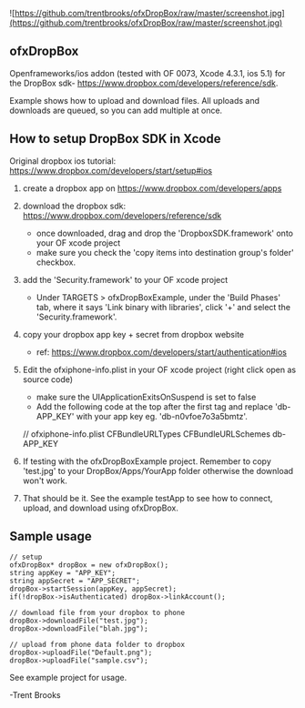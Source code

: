 ![https://github.com/trentbrooks/ofxDropBox/raw/master/screenshot.jpg](https://github.com/trentbrooks/ofxDropBox/raw/master/screenshot.jpg)
## ofxDropBox ##
Openframeworks/ios addon (tested with OF 0073, Xcode 4.3.1, ios 5.1) for the DropBox sdk- https://www.dropbox.com/developers/reference/sdk.

Example shows how to upload and download files. All uploads and downloads are queued, so you can add multiple at once. 

## How to setup DropBox SDK in Xcode ##
Original dropbox ios tutorial: https://www.dropbox.com/developers/start/setup#ios

1. create a dropbox app on https://www.dropbox.com/developers/apps
2. download the dropbox sdk: https://www.dropbox.com/developers/reference/sdk
    - once downloaded, drag and drop the 'DropboxSDK.framework' onto your OF xcode project
    - make sure you check the 'copy items into destination group's folder' checkbox.
3. add the 'Security.framework' to your OF xcode project
    - Under TARGETS > ofxDropBoxExample, under the 'Build Phases' tab, where it says 'Link binary with libraries', click '+' and select the 'Security.framework'.
4. copy your dropbox app key + secret from dropbox website
    - ref: https://www.dropbox.com/developers/start/authentication#ios
5. Edit the ofxiphone-info.plist in your OF xcode project (right click open as source code)
    - make sure the UIApplicationExitsOnSuspend is set to false 
    - Add the following code at the top after the first <dict> tag and replace 'db-APP_KEY' with your app key eg. 'db-n0vfoe7o3a5bmtz'.

    // ofxiphone-info.plist
	<key>CFBundleURLTypes</key>
	<array>
	<dict>
		<key>CFBundleURLSchemes</key>
		<array>
			<string>db-APP_KEY</string>
		</array>
	</dict>
	</array>

7. If testing with the ofxDropBoxExample project. Remember to copy 'test.jpg' to your DropBox/Apps/YourApp folder otherwise the download won't work.
6. That should be it. See the example testApp to see how to connect, upload, and download using ofxDropBox.

## Sample usage ##
	// setup
	ofxDropBox* dropBox = new ofxDropBox(); 
	string appKey = "APP_KEY"; 
    string appSecret = "APP_SECRET";
    dropBox->startSession(appKey, appSecret);
    if(!dropBox->isAuthenticated) dropBox->linkAccount();

	// download file from your dropbox to phone
	dropBox->downloadFile("test.jpg"); 
	dropBox->downloadFile("blah.jpg"); 

	// upload from phone data folder to dropbox
	dropBox->uploadFile("Default.png"); 
    dropBox->uploadFile("sample.csv");

See example project for usage.


-Trent Brooks